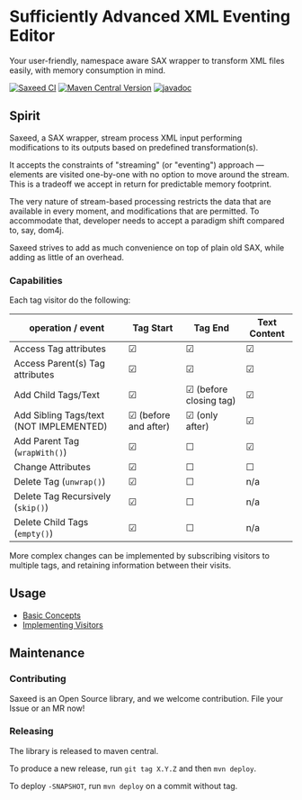 # Sufficiently Advanced XML Eventing Editor

Your user-friendly, namespace aware SAX wrapper to transform XML files easily, with memory consumption in mind.

[![Saxeed CI](https://github.com/olivergondza/saxeed/actions/workflows/ci.yaml/badge.svg)](https://github.com/olivergondza/saxeed/actions/workflows/ci.yaml)
[![Maven Central Version](https://img.shields.io/maven-central/v/com.github.olivergondza/saxeed)](https://central.sonatype.com/artifact/com.github.olivergondza/saxeed)
[![javadoc](https://javadoc.io/badge2/com.github.olivergondza/saxeed/javadoc.svg)](https://javadoc.io/doc/com.github.olivergondza/saxeed)

## Spirit

Saxeed, a SAX wrapper, stream process XML input performing modifications to its outputs based on predefined transformation(s).

It accepts the constraints of "streaming" (or "eventing") approach — elements are visited one-by-one with no option to move around the stream.
This is a tradeoff we accept in return for predictable memory footprint.

The very nature of stream-based processing restricts the data that are available in every moment, and modifications that are permitted.
To accommodate that, developer needs to accept a paradigm shift compared to, say, dom4j.

Saxeed strives to add as much convenience on top of plain old SAX, while adding as little of an overhead.

### Capabilities

Each tag visitor do the following: 

| operation / event                       | Tag Start              | Tag End                | Text Content |
|-----------------------------------------|------------------------|------------------------|--------------|
| Access Tag attributes                   | ☑                      | ☑                      | ☑            |
| Access Parent(s) Tag attributes         | ☑                      | ☑                      | ☑            |
| Add Child Tags/Text                     | ☑                      | ☑ (before closing tag) | ☑            |
| Add Sibling Tags/text (NOT IMPLEMENTED) | ☑ (before and after)   | ☑ (only after)         | ☑            |
| Add Parent Tag (`wrapWith()`)           | ☑                      | ☐                      | ☑            |
| Change Attributes                       | ☑                      | ☐                      | ☐            |
| Delete Tag (`unwrap()`)                 | ☑                      | ☐                      | n/a          |
| Delete Tag Recursively (`skip()`)       | ☑                      | ☐                      | n/a          |         
| Delete Child Tags (`empty()`)           | ☑                      | ☐                      | n/a          |

More complex changes can be implemented by subscribing visitors to multiple tags, and retaining information between their visits.  

## Usage

- [Basic Concepts](./docs/BASICS.md)
- [Implementing Visitors](./docs/VISITORS.md)

## Maintenance

### Contributing

Saxeed is an Open Source library, and we welcome contribution. File your Issue or an MR now!

### Releasing

The library is released to maven central.

To produce a new release, run `git tag X.Y.Z` and then `mvn deploy`.

To deploy `-SNAPSHOT`, run `mvn deploy` on a commit without tag.
